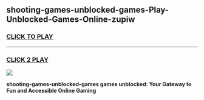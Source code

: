 
## shooting-games-unblocked-games-Play-Unblocked-Games-Online-zupiw
<h3>
<a href="https://premium76.site?title=shooting-games-unblocked-games&ref=25A">CLICK TO PLAY</a></h3>
<hr>

<h3>
<a href="https://premium76.site?title=shooting-games-unblocked-games&ref=25A">CLICK 2 PLAY</a>
  
</h3>

<a href="https://premium76.site?title=shooting-games-unblocked-games&ref=25A"><img src="https://clearcache.store/games.png"></a>


**shooting-games-unblocked-games games unblocked: Your Gateway to Fun and Accessible Online Gaming**
